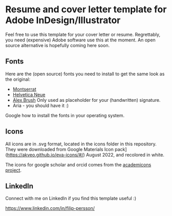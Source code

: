 # Resume and cover letter template for Adobe InDesign/Illustrator

Feel free to use this template for your cover letter or resume. Regrettably, you need (expensive) Adobe software use this at the moment. An open source alternative is hopefully coming here soon. 


## Fonts 
Here are the (open source) fonts you need to install to get the same look as the original:  
- [Montserrat](https://fonts.google.com/specimen/Montserrat)
- [Helvetica Neue](https://freefontsvault.com/helvetica-neue-font/)
- [Alex Brush](https://fonts.adobe.com/fonts/alex-brush) Only used as placeholder for your (handwritten) signature.  
- Aria - you should have it :)

Google how to install the fonts in your operating system. 


## Icons
All icons are in .svg format, located in the icons folder in this repository. They were downloaded from Google Materials Icon pack](https://akveo.github.io/eva-icons/#/) August 2022, and recolored in white.  

The icons for google scholar and orcid comes from the [academicons project](https://jpswalsh.github.io/academicons/).


## LinkedIn
Connect with me on LinkedIn if you find this template useful :)

https://www.linkedin.com/in/filip-persson/


